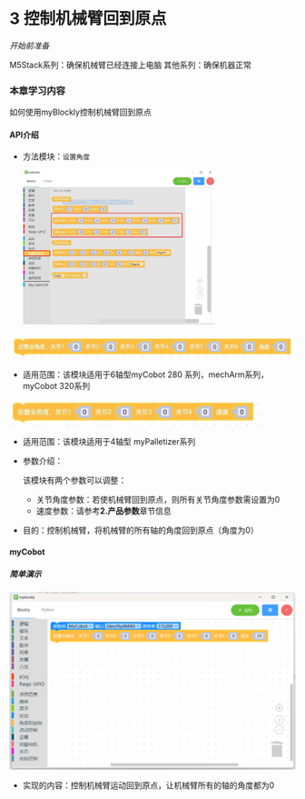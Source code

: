 # 3 控制机械臂回到原点

<i>开始前准备</i>

M5Stack系列：确保机械臂已经连接上电脑
其他系列：确保机器正常

### 本章学习内容

如何使用myBlockly控制机械臂回到原点

#### API介绍

* 方法模块：`设置角度`

  <img src="../../../../resources\3-FunctionsAndApplications\6.developmentGuide\myBlocklyAndUlFlow\myblocklyTutorials\backtoorgin/回到原点1.jpg" style="zoom:33%;" />

<img src="../../../../resources\3-FunctionsAndApplications\6.developmentGuide\myBlocklyAndUlFlow\myblocklyTutorials\backtoorgin/回到原点2.jpg" style="zoom: 50%;" />

* 适用范围：该模块适用于6轴型myCobot 280 系列，mechArm系列，myCobot 320系列

<img src="../../../../resources\3-FunctionsAndApplications\6.developmentGuide\myBlocklyAndUlFlow\myblocklyTutorials\backtoorgin/回到原点3.jpg" style="zoom: 50%;" />

* 适用范围：该模块适用于4轴型 myPalletizer系列

* 参数介绍：

  该模块有两个参数可以调整：

  * 关节角度参数：若使机械臂回到原点，则所有关节角度参数需设置为0
  * 速度参数：请参考**2.产品参数**章节信息

* 目的：控制机械臂，将机械臂的所有轴的角度回到原点（角度为0）

#### myCobot

##### 简单演示

<img src="../../../../resources\3-FunctionsAndApplications\6.developmentGuide\myBlocklyAndUlFlow\myblocklyTutorials\backtoorgin/回到原点demo1.jpg" style="zoom: 50%;" />


* 实现的内容：控制机械臂运动回到原点，让机械臂所有的轴的角度都为0

